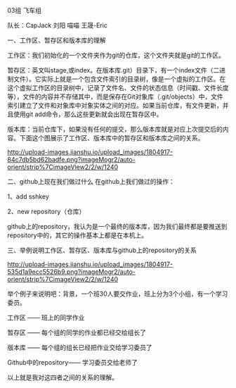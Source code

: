 03组 飞车组

队长：CapJack
刘阳
喵喵
王晟-Eric

一、工作区、暂存区和版本库的理解

工作区：我们初始化的一个文件夹作为git的仓库，这个文件夹就是git的工作区。

暂存区：英文叫stage,或index。在版本库.git）目录下，有一个index文件（二进制文件）。它实际上就是一个包含文件索引的目录树，像是一个虚拟的工作区。在这个虚拟工作区的目录树中，记录了文件名、文件的状态信息（时间戳、文件长度等），文件的内容并不存储其中，而是保存在Git对象库（.git/objects）中，文件索引建立了文件和对象库中对象实体之间的对应。如果当前仓库，有文件更新，并且使用git add命令，那么这些更新就会出现在暂存区中。

版本库：当前仓库下，如果没有任何的提交，那么版本库就是对应上次提交后的内容。下面这个图展示了工作区、版本库中的暂存区和版本库之间的关系。

http://upload-images.jianshu.io/upload_images/1804917-84c7db5bd62badfe.png?imageMogr2/auto-orient/strip%7CimageView2/2/w/1240

二、github上现在我们做过什么
在github上我们做过的操作：

1、add sshkey

2、new repository（仓库）

github上的repository，我认为是一个最终的版本库，因为我们最终都是要推送到repository中的，其它的操作基本上都是在本机上。

三、举例说明工作区、暂存区、版本库与github上的repository的关系


http://upload-images.jianshu.io/upload_images/1804917-535d1a9ecc5526b9.png?imageMogr2/auto-orient/strip%7CimageView2/2/w/1240

举个例子来说明吧：背景，一个班30人要交作业，班上分为3个小组，有一个学习委员。

工作区 —— 班上的同学作业

暂存区 —— 每个组的同学的作业都已经交给组长了

版本库 —— 每个组的组长已经把作业交给学习委员了

Github中的repository—— 学习委员交给老师了

以上就是我对这四者之间的关系的理解。
